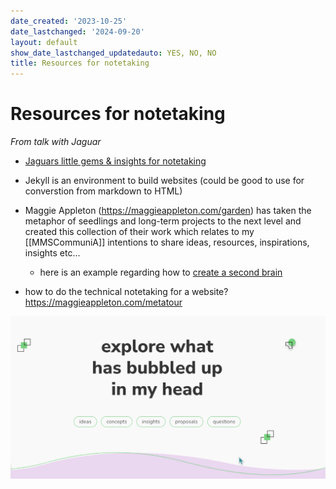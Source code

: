 ```yaml
---
date_created: '2023-10-25'
date_lastchanged: '2024-09-20'
layout: default
show_date_lastchanged_updatedauto: YES, NO, NO
title: Resources for notetaking
---
```

# Resources for notetaking

*From talk with Jaguar*

- [Jaguars little gems & insights for notetaking](https://www.kriste11er.com/digital-hygiene.html)
- Jekyll is an environment to build websites (could be good to use for converstion from markdown to HTML)
- Maggie Appleton (https://maggieappleton.com/garden) has taken the metaphor of seedlings and long-term projects to the next level and created this collection of their work which relates to my [[MMSCommuniA]] intentions to share ideas, resources, inspirations, insights etc...
    - here is an example regarding how to [create a second brain](https://maggieappleton.com/basb)


- how to do the technical notetaking for a website? https://maggieappleton.com/metatour



![](media/cleanshot_2023-11-13-at-17-15-31@2x.png)

